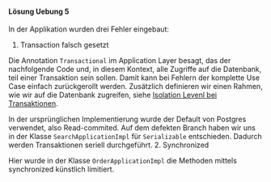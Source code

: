#### Lösung Uebung 5

In der Applikation wurden drei Fehler eingebaut:

1. Transaction falsch gesetzt

Die Annotation `Transactional` im Application Layer besagt, das der nachfolgende Code und, in diesem Kontext, alle Zugriffe auf die Datenbank, teil einer Transaktion sein sollen. Damit kann bei Fehlern der komplette Use Case einfach zurückgerollt werden.
Zusätzlich definieren wir einen Rahmen, wie wir auf die Datenbank zugreifen, siehe [Isolation Levenl bei Transaktionen](https://learn.microsoft.com/en-us/sql/odbc/reference/develop-app/transaction-isolation-levels?view=sql-server-ver16).

In der ursprünglichen Implementierung wurde der Default von Postgres verwendet, also Read-commited. Auf dem defekten Branch haben wir uns in der Klasse `SearchApplicationImpl` für `Serializable` entschieden. Dadurch werden Transaktionen seriell durchgeführt.
2. Synchronized

Hier wurde in der Klasse `OrderApplicationImpl` die Methoden mittels synchronized künstlich limitiert.


